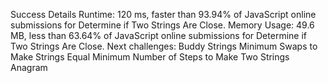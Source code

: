 Success
Details
Runtime: 120 ms, faster than 93.94% of JavaScript online submissions for Determine if Two Strings Are Close.
Memory Usage: 49.6 MB, less than 63.64% of JavaScript online submissions for Determine if Two Strings Are Close.
Next challenges:
Buddy Strings
Minimum Swaps to Make Strings Equal
Minimum Number of Steps to Make Two Strings Anagram
